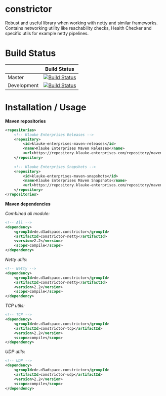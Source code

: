 # constrictor
Robust and useful library when working with netty and similar frameworks. Contains networking utility like reachability checks, Health Checker and specific utils for example netty pipelines.

# Build Status

|             | Build Status                                                                                                            |
|-------------|-------------------------------------------------------------------------------------------------------------------------|
| Master      | [![Build Status](https://travis-ci.org/d3adspace/constrictor.svg?branch=master)](https://travis-ci.org/d3adspace/constrictor) |
| Development | [![Build Status](https://travis-ci.org/d3adspace/constrictor.svg?branch=dev)](https://travis-ci.org/d3adspace/constrictor)    |

# Installation / Usage

**Maven repositories**
```xml
<repositories>
    <!-- Klauke Enterprises Releases -->
    <repository>
        <id>klauke-enterprises-maven-releases</id>
        <name>Klauke Enterprises Maven Releases</name>
        <url>https://repository.klauke-enterprises.com/repository/maven-releases/</url>
    </repository>
	
    <!-- Klauke Enterprises Snapshots -->
    <repository>
        <id>klauke-enterprises-maven-snapshots</id>
        <name>Klauke Enterprises Maven Snapshots</name>
        <url>https://repository.klauke-enterprises.com/repository/maven-snapshots/</url>
    </repository>
</repositories>
```

**Maven dependencies**

_Combined all module:_
```xml
<!-- All -->
<dependency>
    <groupId>de.d3adspace.constrictor</groupId>
    <artifactId>constrictor-netty</artifactId>
    <version>2.2</version>
    <scope>compile</scope>
</dependency>
```

_Netty utils:_
```xml
<!-- Netty -->
<dependency>
    <groupId>de.d3adspace.constrictor</groupId>
    <artifactId>constrictor-netty</artifactId>
    <version>2.2</version>
    <scope>compile</scope>
</dependency>
```

_TCP utils:_
```xml
<!-- TCP -->
<dependency>
    <groupId>de.d3adspace.constrictor</groupId>
    <artifactId>constrictor-tcp</artifactId>
    <version>2.2</version>
    <scope>compile</scope>
</dependency>
```

_UDP utils:_
```xml
<!-- UDP -->
<dependency>
    <groupId>de.d3adspace.constrictor</groupId>
    <artifactId>constrictor-udp</artifactId>
    <version>2.2</version>
    <scope>compile</scope>
</dependency>
```
